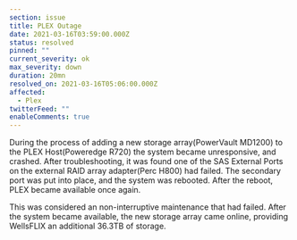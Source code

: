 ```yaml
---
section: issue
title: PLEX Outage
date: 2021-03-16T03:59:00.000Z
status: resolved
pinned: ""
current_severity: ok
max_severity: down
duration: 20mn
resolved_on: 2021-03-16T05:06:00.000Z
affected:
  - Plex
twitterFeed: ""
enableComments: true
---
```

During the process of adding a new storage array(PowerVault MD1200) to the PLEX Host(Poweredge R720) the system became unresponsive, and crashed. After troubleshooting, it was found one of the SAS External Ports on the external RAID array adapter(Perc H800) had failed. The secondary port was put into place, and the system was rebooted. After the reboot, PLEX became available once again.

This was considered an non-interruptive maintenance that had failed. After the system became available, the new storage array came online, providing WellsFLIX an additional 36.3TB of storage.